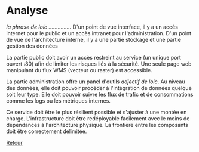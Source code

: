 # Analyse #

*la phrase de loic ...............*
D'un point de vue interface, il y a un accès internet pour le public et un accès intranet pour l'administration.
D'un point de vue de l'architecture interne, il y a une partie stockage et une partie gestion des données

La partie public doit avoir un accès restreint au service (un unique port ouvert :80) afin de limiter les risques liés à la sécurité. Une seule page web manipulant du flux WMS (vecteur ou raster) est accessible.

La partie administration offre un panel d'outils *adjectif de loic*. Au niveau des données, elle doit pouvoir procéder à l'intégration de données quelque soit leur type. Elle doit pouvoir suivre les flux de trafic et de consommations comme les logs ou les métriques internes.

Ce service doit être le plus résilient possible et s'ajuster à une montée en charge. L'infrastructure doit être redéployable facilement avec le moins de dépendances à l'architecture physique.
La frontière entre les composants doit être correctement délimitée.

[Retour](../.)
